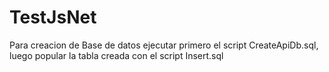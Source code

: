 # TestJsNet

Para creacion de Base de datos ejecutar primero el script CreateApiDb.sql, luego popular la tabla creada con el script Insert.sql
